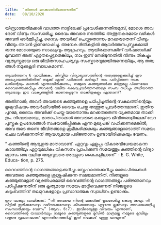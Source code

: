 ```yaml
---
title:  “നിങ്ങൾ മറക്കാതിരിക്കേണ്ടതിന്”
date:   08/10/2020
---
```


യിസ്രായേൽമക്കൾ വാഗ്ദത്ത നാട്ടിലേക്ക് പ്രവേശിക്കുന്നതിനുമുമ്പ്, മോശെ അവ രോട് വീണ്ടും സംസാരിച്ചു, ദൈവം അവരെ നടത്തിയ അത്ഭുതകരമായ വഴികൾ അവൻ ഓർമ്മിപ്പിച്ചു, ദൈവം അവർക്ക് ചെയ്തതൊന്നും മറക്കരുതെന്ന് വീണ്ടും വീണ്ടും അവൻ ഗുണദോഷിച്ചു. അനേക രീതികളിൽ ആവർത്തനപുസ്തകമായി രുന്നു മോശെയുടെ സാക്ഷ്യവും ആഗ്രഹവും. ആയിരക്കണക്കിന് വർഷങ്ങൾക്ക് മുമ്പാണ് അത് എഴുതപ്പെട്ടതെങ്കിലും, നാം ഇന്ന് നേരിടുന്നതിൽ നിന്നും തികച്ചും വ്യത്യസ്തമായ ഒരു ജീവിതസാഹചര്യവും സംസ്കാരവുമായിരുന്നെങ്കിലും, ആ തത്വ ങ്ങൾ നമുക്കുകൂടി ബാധകമാണ്.

`ആവർത്തനം 6 വായിക്കുക. കിസ്തീയ വിദ്യാഭ്യാസത്തിന്റെ തത്വങ്ങളെക്കുറിച്ച് ഈ അദ്ധ്യായത്തിൽനിന്ന് നമുക്ക് എന്ത് പഠിക്കാൻ കഴിയും? നാം പഠിപ്പിക്കുന്ന സക ലതിന്റെയും കാതൽ എന്തായിരിക്കണം, നമ്മുടെ കുഞ്ഞുങ്ങൾക്കു മാത്രമല്ല പിന്നെയോ ദൈവത്തെക്കുറിച്ചും അവന്റെ വലിയ രക്ഷാപ്രവർത്തനങ്ങളെ സംബ ന്ധിച്ചും അറിയാത്ത ആരോടും ഈ വാക്യങ്ങളിൽ കാണപ്പെടുന്ന താക്കീതുകളും എന്താണ്?`

അതിനാൽ, അവർ അവരുടെ കുഞ്ഞുങ്ങളെ പഠിപ്പിച്ചതിന്റെ സകലത്തിന്റെയും മുഖ്യവിഷയം അവർക്കിടയിൽ ദൈവം ചെയ്ത അത്ഭുത പ്രവർത്തനമാണ്. ഇതിനു പുറമേ, ദൈവം അവർക്ക് ചെയ്ത യാതൊന്നും മറക്കരുതെന്ന വ്യക്തമായ താക്കീ തും. നിശ്ചയമായും, മാതാപിതാക്കൾ അവരുടെ മക്കളുടെ ജീവിതങ്ങളിലേക്ക് വേദ പുസ്തക ഉപദേശങ്ങൾ സംയോജിപ്പിക്കുക എന്ന മുഖ്യപങ്ക് വഹിക്കണമെങ്കിൽ, അവ രുടെ തന്നെ ജീവിതങ്ങളെ ക്രമീകരിക്കുകയും കുഞ്ഞുങ്ങളോടൊത്ത് സമയം ചെല വഴിക്കുന്നതിന് ആവശ്യമായ പരിജ്ഞാനം ഉണ്ടായിരിക്കുകയും വേണം.

“ കുഞ്ഞിന്റെ ആദ്യഗുരു മാതാവാണ്. ഏറ്റവും എളുപ്പം വികാരവിധേയമാകുന്ന കാലത്തിലും ഏറ്റവുമധികം വികസനം പ്രാപിക്കുന്ന സമയത്തും കുഞ്ഞിന്റെ വിദ്യാ ഭ്യാസം ഒരു വലിയ അളവുവരെ അവളുടെ കൈകളിലാണ്” - E. G. White, Educa- tion, p. 275.

ദൈവത്തിന്റെ വാഗ്ദത്തങ്ങളെക്കുറിച്ചും സ്നേഹത്തെക്കുറിച്ചും മാതാപിതാക്കൾ അവരുടെ കുഞ്ഞുങ്ങളെ ശുശ്രൂഷിക്കുന്ന സമയമാണിത്. നിങ്ങളുടെ കുഞ്ഞുങ്ങളോട് വ്യക്തിപരമായി ദൈവത്തിന്റെ വാഗ്ദത്തങ്ങളും പരിജ്ഞാനവും പഠിപ്പിക്കുന്നതിന് ഒരു കൃത്യമായ സമയം മാറ്റിവെക്കുന്നത് നിങ്ങളുടെ കുടുംബത്തിന് തലമുറകളോളം പ്രസാദാത്മക സ്വാധീനം ഉണ്ടാക്കും.

`ഈ വാക്യം വായിക്കുക: “നീ അവയെ നിന്റെ മക്കൾക്ക് ഉപദേശിച്ചു കൊടു ക്കയും നീ വീട്ടിൽ ഇരിക്കുമ്പോഴും വഴിനടക്കുമ്പോഴും കിടക്കുമ്പോഴും എഴുന്നേ ല്ക്കുമ്പോഴും അവയെക്കുറിച്ചു സംസാരിക്കയും വേണം” (ആവ. 6:7). ഇവിടെയുള്ള വിഷയം എന്താണ്, ദൈവത്തിന്റെ യാഥാർത്ഥ്യം നമ്മുടെ കുഞ്ഞുങ്ങളുടെ മുമ്പിൽ മാത്രമല്ല നമ്മുടെ മുമ്പിലും വളരെ പ്രധാനമാണ് എന്നതിനെക്കുറിച്ച് ഇത് നമ്മോട് എന്തു പറയുന്നു?`